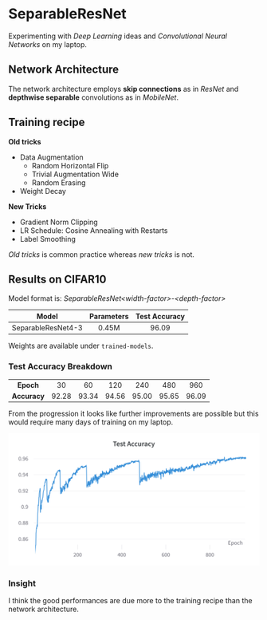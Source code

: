 # SeparableResNet

Experimenting with *Deep Learning* ideas and *Convolutional Neural Networks* on my laptop.

## Network Architecture
The network architecture employs **skip connections** as in *ResNet* and **depthwise separable** convolutions as in *MobileNet*.

## Training recipe
**Old tricks**
- Data Augmentation
    - Random Horizontal Flip
    - Trivial Augmentation Wide
    - Random Erasing
- Weight Decay

**New Tricks**
- Gradient Norm Clipping
- LR Schedule: Cosine Annealing with Restarts
- Label Smoothing

*Old tricks* is common practice whereas *new tricks* is not. 

## Results on CIFAR10
Model format is: *SeparableResNet\<width-factor>-\<depth-factor>*

|Model             |Parameters|Test Accuracy|
|     :---:        |   :---:  |    :---:    |
|SeparableResNet4-3|   0.45M  |     96.09   |

Weights are available under `trained-models`.

### Test Accuracy Breakdown
|  |  |  |  |  |  |  |
|:--:|:--:|:--:|:--:|:--:|:--:|:--:|
|**Epoch**   |   30  |   60  |  120  |  240  |  480  |  960  |
|**Accuracy**| 92.28 | 93.34 | 94.56 | 95.00 | 95.65 | 96.09 |

From the progression it looks like further improvements are possible but this would require many days of training on my laptop.

![Test Accuracy learning curve](trained-models/CIFAR10/separable-resnet4-3/test-accuracy.png)


### Insight
I think the good performances are due more to the training recipe than the network architecture.
